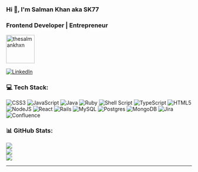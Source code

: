<h3 align="left">Hi 👋, I'm Salman Khan aka SK77</h3>
<h3 align="left">Frontend Developer | Entrepreneur</h3>

<p align="left"> <img src="https://github-production-user-asset-6210df.s3.amazonaws.com/65806887/262568120-c191d849-cdc2-4f3d-87d8-e9d76578c041.png" height="77" width="77" alt="thesalmankhxn" /> </p>

[![LinkedIn](https://img.shields.io/badge/LinkedIn-%230077B5.svg?logo=linkedin&logoColor=white)](https://www.linkedin.com/in/mahmood-salman-khan/) 

### 💻 Tech Stack:
![CSS3](https://img.shields.io/badge/css3-%231572B6.svg?style=flat&logo=css3&logoColor=white)
![JavaScript](https://img.shields.io/badge/javascript-%23323330.svg?style=flat&logo=javascript&logoColor=%23F7DF1E)
![Java](https://img.shields.io/badge/java-%23ED8B00.svg?style=flat&logo=java&logoColor=white)
![Ruby](https://img.shields.io/badge/ruby-%23CC342D.svg?style=flat&logo=ruby&logoColor=white)
![Shell Script](https://img.shields.io/badge/shell_script-%23121011.svg?style=flat&logo=gnu-bash&logoColor=white)
![TypeScript](https://img.shields.io/badge/typescript-%23007ACC.svg?style=flat&logo=typescript&logoColor=white)
![HTML5](https://img.shields.io/badge/html5-%23E34F26.svg?style=flat&logo=html5&logoColor=white)
![NodeJS](https://img.shields.io/badge/node.js-6DA55F?style=flat&logo=node.js&logoColor=white)
![React](https://img.shields.io/badge/react-%2320232a.svg?style=flat&logo=react&logoColor=%2361DAFB)
![Rails](https://img.shields.io/badge/rails-%23CC0000.svg?style=flat&logo=ruby-on-rails&logoColor=white)
![MySQL](https://img.shields.io/badge/mysql-%2300f.svg?style=flat&logo=mysql&logoColor=white)
![Postgres](https://img.shields.io/badge/postgres-%23316192.svg?style=flat&logo=postgresql&logoColor=white)
![MongoDB](https://img.shields.io/badge/MongoDB-%234ea94b.svg?style=flat&logo=mongodb&logoColor=white)
![Jira](https://img.shields.io/badge/jira-%230A0FFF.svg?style=flat&logo=jira&logoColor=white)
![Confluence](https://img.shields.io/badge/confluence-%23172BF4.svg?style=flat&logo=confluence&logoColor=white)

### 📊 GitHub Stats:
![](https://github-readme-stats.vercel.app/api?username=thesalmankhxn&theme=swift&hide_border=false&include_all_commits=false&count_private=true)<br/>
![](https://github-readme-streak-stats.herokuapp.com/?user=thesalmankhxn&theme=swift&hide_border=false)<br/>
![](https://github-readme-stats.vercel.app/api/top-langs/?username=thesalmankhxn&theme=swift&hide_border=false&include_all_commits=false&count_private=true&layout=compact)

---
